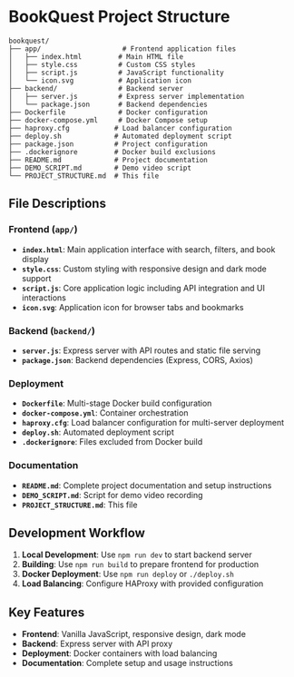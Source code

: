 # BookQuest Project Structure

```
bookquest/
├── app/                    # Frontend application files
│   ├── index.html         # Main HTML file
│   ├── style.css          # Custom CSS styles
│   ├── script.js          # JavaScript functionality
│   └── icon.svg           # Application icon
├── backend/               # Backend server
│   ├── server.js          # Express server implementation
│   └── package.json       # Backend dependencies
├── Dockerfile             # Docker configuration
├── docker-compose.yml     # Docker Compose setup
├── haproxy.cfg           # Load balancer configuration
├── deploy.sh             # Automated deployment script
├── package.json          # Project configuration
├── .dockerignore         # Docker build exclusions
├── README.md             # Project documentation
├── DEMO_SCRIPT.md        # Demo video script
└── PROJECT_STRUCTURE.md  # This file
```

## File Descriptions

### Frontend (`app/`)
- **`index.html`**: Main application interface with search, filters, and book display
- **`style.css`**: Custom styling with responsive design and dark mode support
- **`script.js`**: Core application logic including API integration and UI interactions
- **`icon.svg`**: Application icon for browser tabs and bookmarks

### Backend (`backend/`)
- **`server.js`**: Express server with API routes and static file serving
- **`package.json`**: Backend dependencies (Express, CORS, Axios)

### Deployment
- **`Dockerfile`**: Multi-stage Docker build configuration
- **`docker-compose.yml`**: Container orchestration
- **`haproxy.cfg`**: Load balancer configuration for multi-server deployment
- **`deploy.sh`**: Automated deployment script
- **`.dockerignore`**: Files excluded from Docker build

### Documentation
- **`README.md`**: Complete project documentation and setup instructions
- **`DEMO_SCRIPT.md`**: Script for demo video recording
- **`PROJECT_STRUCTURE.md`**: This file

## Development Workflow

1. **Local Development**: Use `npm run dev` to start backend server
2. **Building**: Use `npm run build` to prepare frontend for production
3. **Docker Deployment**: Use `npm run deploy` or `./deploy.sh`
4. **Load Balancing**: Configure HAProxy with provided configuration

## Key Features

- **Frontend**: Vanilla JavaScript, responsive design, dark mode
- **Backend**: Express server with API proxy
- **Deployment**: Docker containers with load balancing
- **Documentation**: Complete setup and usage instructions 